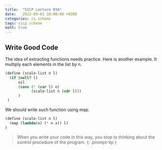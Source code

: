 ```yaml
---
title:  "SICP Lecture 03A"
date:   2022-09-01 10:00:00 +0200
categories: cs scheme
tags: sicp scheme
math: true
---
```


## Write Good Code

The idea of extracting functions needs practice.
Here is another example.
It multiply each elements in the list by n.

```scheme
(define (scale-list n l)
  (if (null? l)
      nil
      (cons (* (car l) n)
            (scale-list n (cdr l)))
      )
 )
```

We should write such function using map.
```scheme
(define (scale-list n l)
  (map (lambda(x) (* n x)) l)
)
```


> When you write your code in this way, you stop to thinking about the control procedure of the program.
{: .prompt-tip }
